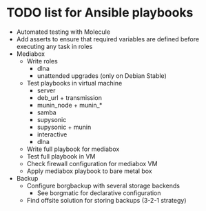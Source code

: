 # TODO list for Ansible playbooks

- Automated testing with Molecule
- Add asserts to ensure that required variables are defined before executing
  any task in roles
- Mediabox
    - Write roles
        - dlna
        - unattended upgrades (only on Debian Stable)
    - Test playbooks in virtual machine
        - server
        - deb_url + transmission
        - munin_node + munin_*
        - samba
        - supysonic
        - supysonic + munin
        - interactive
        - dlna
    - Write full playbook for mediabox
    - Test full playbook in VM
    - Check firewall configuration for mediabox VM
    - Apply mediabox playbook to bare metal box
- Backup
    - Configure borgbackup with several storage backends
        - See borgmatic for declarative configuration
    - Find offsite solution for storing backups (3-2-1 strategy)
